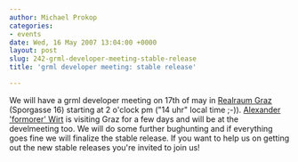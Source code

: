 ```yaml
---
author: Michael Prokop
categories:
- events
date: Wed, 16 May 2007 13:04:00 +0000
layout: post
slug: 242-grml-developer-meeting-stable-release
title: 'grml developer meeting: stable release'

---
```

We will have a grml developer meeting on 17th of may in [Realraum Graz](http://realraum.at/wiki/doku.php) (Sporgasse 16\) starting at 2 o'clock pm ("14 uhr" local time ;\-)). [Alexander 'formorer' Wirt](https://grml.org/team/#formorer) is visiting Graz for a few days and will be at the develmeeting too. We will do some further bughunting and if everything goes fine we will finalize the stable release. If you want to help us on getting out the new stable releases you're invited to join us!

